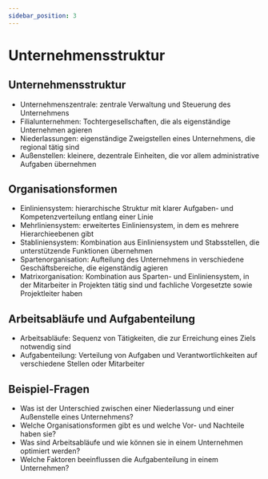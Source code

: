 ```yaml
---
sidebar_position: 3
---
```


# Unternehmensstruktur

<!-- Unternehmensstruktur und Organisationsform
Unternehmenszentrale, Filialunternehmen, Nieder-
" kRainıen, Außenstelle

-   Einlinien- bzw. Mehrlinien-, Stabliniensystem
-   Spartenorganisation
-   Matrixorganisation
-   Arbeitsabläufe und Aufgabenteilung -->

## Unternehmensstruktur

-   Unternehmenszentrale: zentrale Verwaltung und Steuerung des Unternehmens
-   Filialunternehmen: Tochtergesellschaften, die als eigenständige Unternehmen agieren
-   Niederlassungen: eigenständige Zweigstellen eines Unternehmens, die regional tätig sind
-   Außenstellen: kleinere, dezentrale Einheiten, die vor allem administrative Aufgaben übernehmen

## Organisationsformen

-   Einliniensystem: hierarchische Struktur mit klarer Aufgaben- und Kompetenzverteilung entlang einer Linie
-   Mehrliniensystem: erweitertes Einliniensystem, in dem es mehrere Hierarchieebenen gibt
-   Stabliniensystem: Kombination aus Einliniensystem und Stabsstellen, die unterstützende Funktionen übernehmen
-   Spartenorganisation: Aufteilung des Unternehmens in verschiedene Geschäftsbereiche, die eigenständig agieren
-   Matrixorganisation: Kombination aus Sparten- und Einliniensystem, in der Mitarbeiter in Projekten tätig sind und fachliche Vorgesetzte sowie Projektleiter haben

## Arbeitsabläufe und Aufgabenteilung

-   Arbeitsabläufe: Sequenz von Tätigkeiten, die zur Erreichung eines Ziels notwendig sind
-   Aufgabenteilung: Verteilung von Aufgaben und Verantwortlichkeiten auf verschiedene Stellen oder Mitarbeiter

## Beispiel-Fragen

-   Was ist der Unterschied zwischen einer Niederlassung und einer Außenstelle eines Unternehmens?
-   Welche Organisationsformen gibt es und welche Vor- und Nachteile haben sie?
-   Was sind Arbeitsabläufe und wie können sie in einem Unternehmen optimiert werden?
-   Welche Faktoren beeinflussen die Aufgabenteilung in einem Unternehmen?
